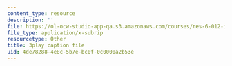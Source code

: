 ```yaml
---
content_type: resource
description: ''
file: https://ol-ocw-studio-app-qa.s3.amazonaws.com/courses/res-6-012-introduction-to-probability-spring-2018/4de782884e8c5b7ebc0f0c0000a2b53e_bXmDp8R8n8U.vtt
file_type: application/x-subrip
resourcetype: Other
title: 3play caption file
uid: 4de78288-4e8c-5b7e-bc0f-0c0000a2b53e
---
```

